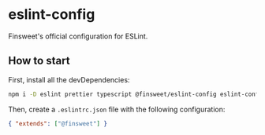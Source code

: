 # eslint-config

Finsweet's official configuration for ESLint.

## How to start

First, install all the devDependencies:

```bash
npm i -D eslint prettier typescript @finsweet/eslint-config eslint-config-prettier eslint-plugin-prettier @typescript-eslint/eslint-plugin @typescript-eslint/parser
```

Then, create a `.eslintrc.json` file with the following configuration:

```json
{ "extends": ["@finsweet"] }
```
